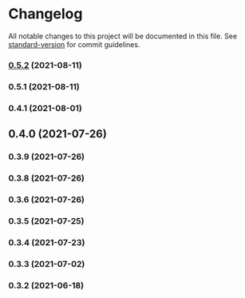 # Changelog

All notable changes to this project will be documented in this file. See [standard-version](https://github.com/conventional-changelog/standard-version) for commit guidelines.

### [0.5.2](https://github.com/fractional-company/analysis/compare/v0.5.1...v0.5.2) (2021-08-11)

### 0.5.1 (2021-08-11)

### 0.4.1 (2021-08-01)

## 0.4.0 (2021-07-26)

### 0.3.9 (2021-07-26)

### 0.3.8 (2021-07-26)

### 0.3.6 (2021-07-26)

### 0.3.5 (2021-07-25)

### 0.3.4 (2021-07-23)

### 0.3.3 (2021-07-02)

### 0.3.2 (2021-06-18)
